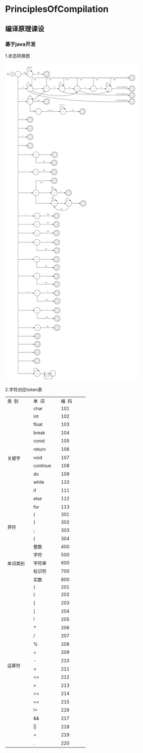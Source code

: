 # PrinciplesOfCompilation
## 编译原理课设

### 基于java开发

1.状态转换图

![Image text](https://github.com/Lomesome/PrinciplesOfCompilation/blob/master/state%20transition%20diagram.png)

2.字符对应token表

<table border=0 cellpadding=0 cellspacing=0 width=261 style='border-collapse:
 collapse;table-layout:fixed;width:195pt'>
 <col class=xl63 width=87 style='width:65pt'>
 <col width=87 style='width:65pt'>
 <col class=xl63 width=87 style='width:65pt'>
 <tr height=21 style='height:16.0pt'>
  <td height=21 class=xl63 width=87 style='height:16.0pt;width:65pt'>类<span
  style='mso-spacerun:yes'>  </span>别</td>
  <td class=xl63 width=87 style='width:65pt'>单<span style='mso-spacerun:yes'> 
  </span>词</td>
  <td class=xl63 width=87 style='width:65pt'>编<span style='mso-spacerun:yes'> 
  </span>码</td>
 </tr>
 <tr height=21 style='height:16.0pt'>
  <td rowspan=13 height=273 class=xl63 style='height:208.0pt'>关键字</td>
  <td><span lang=EN-US>char</span></td>
  <td class=xl63><span lang=EN-US>101</span></td>
 </tr>
 <tr height=21 style='height:16.0pt'>
  <td height=21 style='height:16.0pt'><span lang=EN-US>int</span></td>
  <td class=xl63><span lang=EN-US>102</span></td>
 </tr>
 <tr height=21 style='height:16.0pt'>
  <td height=21 style='height:16.0pt'><span lang=EN-US>float</span></td>
  <td class=xl63><span lang=EN-US>103</span></td>
 </tr>
 <tr height=21 style='height:16.0pt'>
  <td height=21 style='height:16.0pt'><span lang=EN-US>break</span></td>
  <td class=xl63><span lang=EN-US>104</span></td>
 </tr>
 <tr height=21 style='height:16.0pt'>
  <td height=21 style='height:16.0pt'><span lang=EN-US>const</span></td>
  <td class=xl63><span lang=EN-US>105</span></td>
 </tr>
 <tr height=21 style='height:16.0pt'>
  <td height=21 style='height:16.0pt'><span lang=EN-US>return</span></td>
  <td class=xl63><span lang=EN-US>106</span></td>
 </tr>
 <tr height=21 style='height:16.0pt'>
  <td height=21 style='height:16.0pt'><span lang=EN-US>void</span></td>
  <td class=xl63><span lang=EN-US>107</span></td>
 </tr>
 <tr height=21 style='height:16.0pt'>
  <td height=21 style='height:16.0pt'><span lang=EN-US>continue</span></td>
  <td class=xl63><span lang=EN-US>108</span></td>
 </tr>
 <tr height=21 style='height:16.0pt'>
  <td height=21 style='height:16.0pt'><span lang=EN-US>do</span></td>
  <td class=xl63><span lang=EN-US>109</span></td>
 </tr>
 <tr height=21 style='height:16.0pt'>
  <td height=21 style='height:16.0pt'><span lang=EN-US>while</span></td>
  <td class=xl63><span lang=EN-US>110</span></td>
 </tr>
 <tr height=21 style='height:16.0pt'>
  <td height=21 style='height:16.0pt'><span lang=EN-US>if</span></td>
  <td class=xl63><span lang=EN-US>111</span></td>
 </tr>
 <tr height=21 style='height:16.0pt'>
  <td height=21 style='height:16.0pt'><span lang=EN-US>else</span></td>
  <td class=xl63><span lang=EN-US>112</span></td>
 </tr>
 <tr height=21 style='height:16.0pt'>
  <td height=21 style='height:16.0pt'><span lang=EN-US>for</span></td>
  <td class=xl63><span lang=EN-US>113</span></td>
 </tr>
 <tr height=21 style='height:16.0pt'>
  <td rowspan=4 height=84 class=xl63 style='height:64.0pt'>界符</td>
  <td><span lang=EN-US>{</span></td>
  <td class=xl63><span lang=EN-US>301</span></td>
 </tr>
 <tr height=21 style='height:16.0pt'>
  <td height=21 style='height:16.0pt'><span lang=EN-US>}</span></td>
  <td class=xl63><span lang=EN-US>302</span></td>
 </tr>
 <tr height=21 style='height:16.0pt'>
  <td height=21 style='height:16.0pt'><span lang=EN-US>;</span></td>
  <td class=xl63><span lang=EN-US>303</span></td>
 </tr>
 <tr height=21 style='height:16.0pt'>
  <td height=21 style='height:16.0pt'><span lang=EN-US>{</span></td>
  <td class=xl63><span lang=EN-US>304</span></td>
 </tr>
 <tr height=21 style='height:16.0pt'>
  <td rowspan=5 height=105 class=xl63 style='height:80.0pt'>单词类别</td>
  <td>整数</td>
  <td class=xl63><span lang=EN-US>400</span></td>
 </tr>
 <tr height=21 style='height:16.0pt'>
  <td height=21 style='height:16.0pt'>字符</td>
  <td class=xl63><span lang=EN-US>500</span></td>
 </tr>
 <tr height=21 style='height:16.0pt'>
  <td height=21 style='height:16.0pt'>字符串</td>
  <td class=xl63><span lang=EN-US>600</span></td>
 </tr>
 <tr height=21 style='height:16.0pt'>
  <td height=21 style='height:16.0pt'>标识符</td>
  <td class=xl63><span lang=EN-US>700</span></td>
 </tr>
 <tr height=21 style='height:16.0pt'>
  <td height=21 style='height:16.0pt'>实数</td>
  <td class=xl63><span lang=EN-US>800</span></td>
 </tr>
 <tr height=21 style='height:16.0pt'>
  <td rowspan=20 height=420 class=xl63 style='height:320.0pt'>运算符</td>
  <td><span lang=EN-US>(</span></td>
  <td class=xl63><span lang=EN-US>201</span></td>
 </tr>
 <tr height=21 style='height:16.0pt'>
  <td height=21 style='height:16.0pt'><span lang=EN-US>)</span></td>
  <td class=xl63><span lang=EN-US>202</span></td>
 </tr>
 <tr height=21 style='height:16.0pt'>
  <td height=21 style='height:16.0pt'><span lang=EN-US>[</span></td>
  <td class=xl63><span lang=EN-US>203</span></td>
 </tr>
 <tr height=21 style='height:16.0pt'>
  <td height=21 style='height:16.0pt'><span lang=EN-US>]</span></td>
  <td class=xl63><span lang=EN-US>204</span></td>
 </tr>
 <tr height=21 style='height:16.0pt'>
  <td height=21 style='height:16.0pt'><span lang=EN-US>!</span></td>
  <td class=xl63><span lang=EN-US>205</span></td>
 </tr>
 <tr height=21 style='height:16.0pt'>
  <td height=21 style='height:16.0pt'><span lang=EN-US>*</span></td>
  <td class=xl63><span lang=EN-US>206</span></td>
 </tr>
 <tr height=21 style='height:16.0pt'>
  <td height=21 style='height:16.0pt'><span lang=EN-US>/</span></td>
  <td class=xl63><span lang=EN-US>207</span></td>
 </tr>
 <tr height=21 style='height:16.0pt'>
  <td height=21 style='height:16.0pt'><span lang=EN-US>%</span></td>
  <td class=xl63><span lang=EN-US>208</span></td>
 </tr>
 <tr height=21 style='height:16.0pt'>
  <td height=21 style='height:16.0pt'><span lang=EN-US>+</span></td>
  <td class=xl63><span lang=EN-US>209</span></td>
 </tr>
 <tr height=21 style='height:16.0pt'>
  <td height=21 style='height:16.0pt'><span lang=EN-US>-</span></td>
  <td class=xl63><span lang=EN-US>210</span></td>
 </tr>
 <tr height=21 style='height:16.0pt'>
  <td height=21 style='height:16.0pt'><span lang=EN-US>&lt;&nbsp;</span></td>
  <td class=xl63><span lang=EN-US>211</span></td>
 </tr>
 <tr height=21 style='height:16.0pt'>
  <td height=21 style='height:16.0pt'><span lang=EN-US>&lt;=</span></td>
  <td class=xl63><span lang=EN-US>212</span></td>
 </tr>
 <tr height=21 style='height:16.0pt'>
  <td height=21 style='height:16.0pt'><span lang=EN-US>&gt;&nbsp;</span></td>
  <td class=xl63><span lang=EN-US>213</span></td>
 </tr>
 <tr height=21 style='height:16.0pt'>
  <td height=21 style='height:16.0pt'><span lang=EN-US>&gt;=</span></td>
  <td class=xl63><span lang=EN-US>214</span></td>
 </tr>
 <tr height=21 style='height:16.0pt'>
  <td height=21 style='height:16.0pt'><span lang=EN-US>==</span></td>
  <td class=xl63><span lang=EN-US>215</span></td>
 </tr>
 <tr height=21 style='height:16.0pt'>
  <td height=21 style='height:16.0pt'><span lang=EN-US>!=</span></td>
  <td class=xl63><span lang=EN-US>216</span></td>
 </tr>
 <tr height=21 style='height:16.0pt'>
  <td height=21 style='height:16.0pt'><span lang=EN-US>&amp;&amp;</span></td>
  <td class=xl63><span lang=EN-US>217</span></td>
 </tr>
 <tr height=21 style='height:16.0pt'>
  <td height=21 style='height:16.0pt'><span lang=EN-US>||</span></td>
  <td class=xl63><span lang=EN-US>218</span></td>
 </tr>
 <tr height=21 style='height:16.0pt'>
  <td height=21 style='height:16.0pt'><span lang=EN-US>=</span></td>
  <td class=xl63><span lang=EN-US>219</span></td>
 </tr>
 <tr height=21 style='height:16.0pt'>
  <td height=21 style='height:16.0pt'><span lang=EN-US>.</span></td>
  <td class=xl63><span lang=EN-US>220</span></td>
 </tr>
 <![if supportMisalignedColumns]>
 <tr height=0 style='display:none'>
  <td width=87 style='width:65pt'></td>
  <td width=87 style='width:65pt'></td>
  <td width=87 style='width:65pt'></td>
 </tr>
 <![endif]>
</table>
